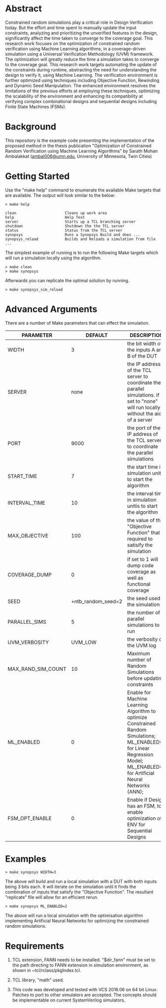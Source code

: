 # Abstract

Constrained random simulations play a critical role in Design Verification today. But the effort and time spent to manually update the input constraints, analyzing and prioritizing the unverified features in the design, significantly affect the time taken to converge to the coverage goal. This research work focuses on the optimization of constrained random verification using Machine Learning algorithms, in a coverage-driven simulation using a Universal Verification Methodology (UVM) framework. The optimization will greatly reduce the time a simulation takes to converge to the coverage goal. This research work targets automating the update of the constraints during runtime, abstracting the need for understanding the design to verify it, using Machine Learning. The verification environment is further optimized using techniques including Objective Function, Rewinding and Dynamic Seed Manipulation. The enhanced environment resolves the limitations of the previous efforts at employing these techniques, optimizing the scalability of the environment and enhancing its compatibility at verifying complex combinational designs and sequential designs including Finite State Machines (FSMs).

# Background

This repository is the example code presenting the implementation of the proposed method in the thesis publication "Optimization of Constrained Random Verification using Machine Learning Algorithms" by Sarath Mohan Ambalakkat (ambal006@umn.edu, University of Minnesota, Twin Cities) 

# Getting Started

Use the "make help" command to enumerate the available Make targets that are available. The output will look similar to the below:

```
> make help

clean                      Cleans up work area
help                       Help Text
server                     Starts up a TCL branching server
shutdown                   Shutdown the the TCL server
status                     Status from the TCL server
synopsys                   Runs a Synopsys Build and does ...
synopsys_reload            Builds and Reloads a simulation from file
...
```

The simplest example of running is to run the following Make targets which will run a simulation locally using the algorithm.

```
> make clean
> make synopsys
```

Afterwards you can replicate the optimal solution by running.

```
> make synopsys_sim_reload
```

# Advanced Arguments

There are a number of Make parameters that can effect the simulation.

PARAMETER           | DEFAULT            | DESCRIPTION
--------------------|--------------------|------------
WIDTH               | 3                  | the bit width of the inputs A and B of the DUT
SERVER              | none               | the IP address of the TCL server to coordinate the parallel simulations. if set to "none" will run locally without the aid of a server
PORT                | 9000               | the port of the IP address of the TCL server to coordinate the parallel simulations
START_TIME          | 7                  | the start time in simulation units to start the algorithm
INTERVAL_TIME       | 10                 | the interval time in simulation unitis to start the algorithm
MAX_OBJECTIVE       | 100                | the value of the "Objective Function" that is required to satisify the simulation
COVERAGE_DUMP       | 0                  | if set to 1 will dump code coverage as well as functional coverage
SEED                | +ntb_random_seed=2 | the seed used in the simulation
PARALLEL_SIMS       | 5                  | the number of parallel simulations to run
UVM_VERBOSITY       | UVM_LOW            | the verbosity of the UVM log
MAX_RAND_SIM_COUNT  | 10                 | Maximum number of Random Simulations before updating constraints
ML_ENABLED          | 0                  | Enable for Machine Learning Algorithm to optimize Constrained Random Simulations; ML_ENABLED=1 for Linear Regression Model; ML_ENABLED=2 for Artificial Neural Networks (ANN);
FSM_OPT_ENABLE      | 0                  | Enable if Design has an FSM, to enable optimization of ENV for Sequential Designs

# Examples

```
> make synopsys WIDTH=3
```

The above will build and run a local simulation with a DUT with both inputs being 3 bits each. It will iterate on the simulation until it finds the combination of inputs that satisfy the "Objective Function". The resultant "replicate" file will allow for an efficient rerun.

```
> make synopsys ML_ENABLED=2
```

The above will run a local simulation with the optimisation algorithm implementing Artificial Neural Networks for optimizing the constrained random simulations.



# Requirements

1. TCL extension, FANN needs to be installed. "$dir_fann" must be set to the path directing to FANN extension in simulation environment, as shown in ~tcl/rclass/pkgIndex.tcl.

2. TCL library, "math" used.  

2. This code was developed and tested with VCS 2016.06 on 64 bit Linux. Patches to port to other simulators are accepted. The concepts should be implementable on current SystemVerilog simulators.


